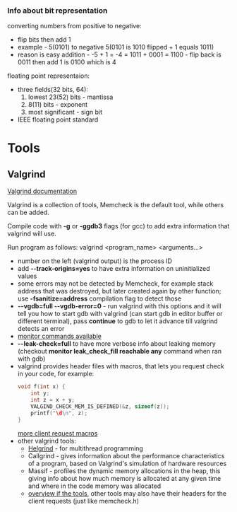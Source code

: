 ### Info about bit representation

converting numbers from positive to negative:
* flip bits then add 1
* example - 5(0101) to negative 5(0101 is 1010 flipped + 1 equals 1011)
* reason is easy addition - -5 + 1 = -4 = 1011 + 0001 = 1100 - flip back is 0011 then add 1 is 0100 which is 4

floating point representaion:
* three fields(32 bits, 64):
    1. lowest 23(52) bits - mantissa
    2. 8(11) bits - exponent
    3. most significant - sign bit
* IEEE floating point standard


# Tools

## Valgrind

[Valgrind documentation](http://valgrind.org/docs/manual/manual.html)

Valgrind is a collection of tools, Memcheck is the default tool, while others can be added.

Compile code with **-g** or **-ggdb3** flags (for gcc) to add extra information that valgrind will use.

Run program as follows: valgrind \<program_name\> \<arguments...\>

- number on the left (valgrind output) is the process ID
- add **--track-origins=yes** to have extra information on uninitialized values
- some errors may not be detected by Memcheck, for example stack address that was destroyed, but later created again by other function; use **-fsanitize=address** compilation flag to detect those
- **--vgdb=full --vgdb-error=0** - run valgrind with this options and it will tell you how to start gdb with valgrind (can start gdb in editor buffer or different terminal), pass **continue** to gdb to let it advance till valgrind detects an error
- [monitor commands available](http://valgrind.org/docs/manual/mc-manual.html#mc-manual.monitor-commands)
- **--leak-check=full** to have more verbose info about leaking memory (checkout **monitor leak_check_fill reachable any** command when ran with gdb)
- valgrind provides header files with macros, that lets you request check in your code, for example:
	```C
	void f(int x) {
		int y;
		int z = x + y;
		VALGIND_CHECK_MEM_IS_DEFINED(&z, sizeof(z));
		printf("\d\n", z);
	}
	```
	[more client request macros](http://valgrind.org/docs/manual/mc-manual.html#mc-manual.clientreqs)
- other valgrind tools:
	+ [Helgrind](http://valgrind.org/docs/manual/hg-manual.html) - for multithread programming
	+ Callgrind - gives information about the performance characteristics of a program, based on Valgrind's simulation of hardware resources
	+ Massif - profiles the dynamic memory allocations in the heap, this giving info about how much memory is allocated at any given time and where in the code memory was allocated
	+ [overview if the tools](http://valgrind.org/info/tools.html), other tools may also have their headers for the client requests (just like memcheck.h)
